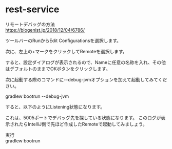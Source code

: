 # rest-service

リモートデバッグの方法  
https://blogenist.jp/2018/12/04/6786/  

ツールバーのRunからEdit Configurationsを選択します。

次に、左上の+マークをクリックしてRemoteを選択します。

すると、設定ダイアログが表示されるので、Nameに任意の名称を入れ、その他はデフォルトのままでOKボタンをクリックします。

次に起動する際のコマンドに--debug-jvmオプションを加えて起動してみてください。

gradlew bootrun --debug-jvm

すると、以下のようにListening状態になります。

これは、5005ポートでデバッグ先を探している状態になります。
このログが表示されたらIntelliJ側で先ほど作成したRemoteで起動してみましょう。

実行  
gradlew bootrun